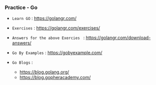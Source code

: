 ### Practice - Go

* `Learn GO` : https://golangr.com/
* `Exercises` : https://golangr.com/exercises/
* `Answers for the above Exercies ` : https://golangr.com/download-answers/


* `Go By Examples` : https://gobyexample.com/
* `Go Blogs` :
  - https://blog.golang.org/
  - https://blog.gopheracademy.com/